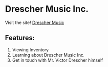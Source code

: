 # Drescher Music Inc.  
Visit the site! [Drescher Music](https://dreschermusic.com)  
## Features:
1. Viewing Inventory
2. Learning about Drescher Music Inc.
3. Get in touch with Mr. Victor Drescher himself
